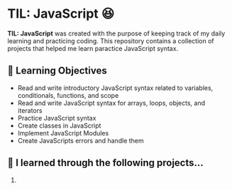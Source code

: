 # TIL: JavaScript 😆

**TIL: JavaScript** was created with the purpose of keeping track of my daily learning and practicing coding.
This repository contains a collection of projects that helped me learn paractice JavaScript syntax.

## 📖 Learning Objectives

- Read and write introductory JavaScript syntax related to variables, conditionals, functions, and scope
- Read and write JavaScript syntax for arrays, loops, objects, and iterators
- Practice JavaScript syntax
- Create classes in JavaScript
- Implement JavaScript Modules
- Create JavaScripts errors and handle them

## 🎯 I learned through the following projects...

1.
